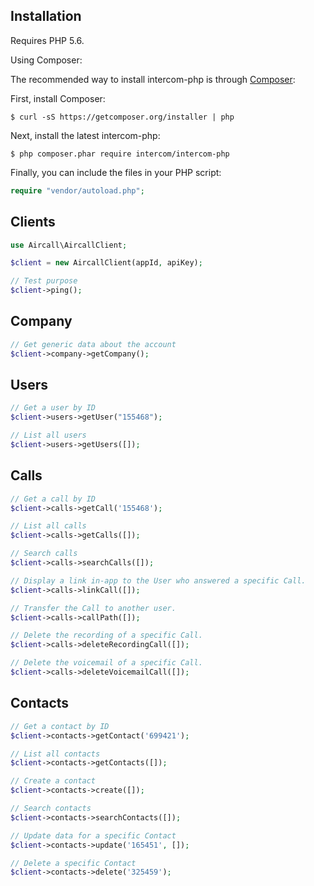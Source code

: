 ## Installation

Requires PHP 5.6.

Using Composer:

The recommended way to install intercom-php is through [Composer](https://getcomposer.org):

First, install Composer:

```
$ curl -sS https://getcomposer.org/installer | php
```

Next, install the latest intercom-php:

```
$ php composer.phar require intercom/intercom-php
```

Finally, you can include the files in your PHP script:

```php
require "vendor/autoload.php";
```

## Clients

```php
use Aircall\AircallClient;

$client = new AircallClient(appId, apiKey);

// Test purpose
$client->ping();
```

## Company

```php
// Get generic data about the account
$client->company->getCompany();
```

## Users

```php
// Get a user by ID
$client->users->getUser("155468");

// List all users
$client->users->getUsers([]);
```

## Calls

```php
// Get a call by ID
$client->calls->getCall('155468');

// List all calls
$client->calls->getCalls([]);

// Search calls
$client->calls->searchCalls([]);

// Display a link in-app to the User who answered a specific Call.
$client->calls->linkCall([]);

// Transfer the Call to another user.
$client->calls->callPath([]);

// Delete the recording of a specific Call.
$client->calls->deleteRecordingCall([]);

// Delete the voicemail of a specific Call.
$client->calls->deleteVoicemailCall([]);
```

## Contacts

```php
// Get a contact by ID
$client->contacts->getContact('699421');

// List all contacts
$client->contacts->getContacts([]);

// Create a contact
$client->contacts->create([]);

// Search contacts
$client->contacts->searchContacts([]);

// Update data for a specific Contact
$client->contacts->update('165451', []);

// Delete a specific Contact
$client->contacts->delete('325459');
```